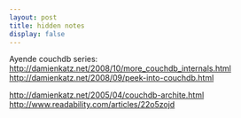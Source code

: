 ```yaml
---
layout: post
title: hidden notes
display: false
---
```


Ayende couchdb series:
http://damienkatz.net/2008/10/more_couchdb_internals.html
http://damienkatz.net/2008/09/peek-into-couchdb.html

http://damienkatz.net/2005/04/couchdb-archite.html
http://www.readability.com/articles/22o5zojd

